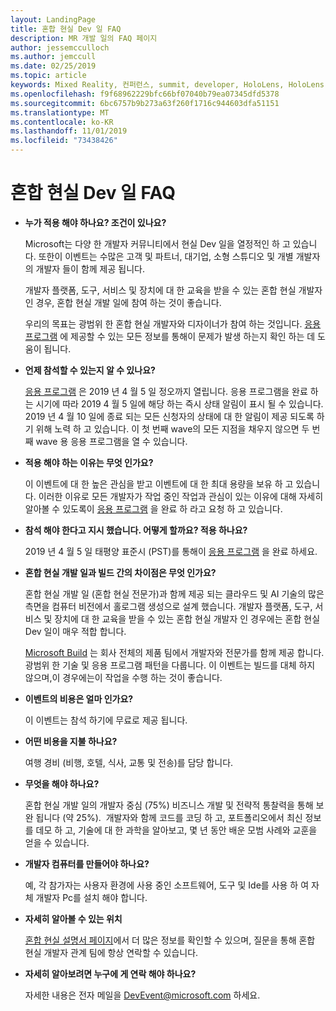 ```yaml
---
layout: LandingPage
title: 혼합 현실 Dev 일 FAQ
description: MR 개발 일의 FAQ 페이지
author: jessemcculloch
ms.author: jemccull
ms.date: 02/25/2019
ms.topic: article
keywords: Mixed Reality, 컨퍼런스, summit, developer, HoloLens, HoloLens 2, Kinect
ms.openlocfilehash: f9f68962229bfc66bf07040b79ea07345dfd5378
ms.sourcegitcommit: 6bc6757b9b273a63f260f1716c944603dfa51151
ms.translationtype: MT
ms.contentlocale: ko-KR
ms.lasthandoff: 11/01/2019
ms.locfileid: "73438426"
---
```

# <a name="mixed-reality-dev-days-faq"></a>혼합 현실 Dev 일 FAQ

* **누가 적용 해야 하나요? 조건이 있나요?**
    
    Microsoft는 다양 한 개발자 커뮤니티에서 현실 Dev 일을 열정적인 하 고 있습니다. 또한이 이벤트는 수많은 고객 및 파트너, 대기업, 소형 스튜디오 및 개별 개발자의 개발자 들이 함께 제공 됩니다.

    개발자 플랫폼, 도구, 서비스 및 장치에 대 한 교육을 받을 수 있는 혼합 현실 개발자 인 경우, 혼합 현실 개발 일에 참여 하는 것이 좋습니다.

    우리의 목표는 광범위 한 혼합 현실 개발자와 디자이너가 참여 하는 것입니다. [응용 프로그램](https://aka.ms/MRDevDayApplication) 에 제공할 수 있는 모든 정보를 통해이 문제가 발생 하는지 확인 하는 데 도움이 됩니다.

* **언제 참석할 수 있는지 알 수 있나요?**

    [응용 프로그램](https://aka.ms/MRDevDayApplication) 은 2019 년 4 월 5 일 정오까지 열립니다. 응용 프로그램을 완료 하는 시기에 따라 2019 4 월 5 일에 해당 하는 즉시 상태 알림이 표시 될 수 있습니다. 2019 년 4 월 10 일에 종료 되는 모든 신청자의 상태에 대 한 알림이 제공 되도록 하기 위해 노력 하 고 있습니다. 이 첫 번째 wave의 모든 지점을 채우지 않으면 두 번째 wave 용 응용 프로그램을 열 수 있습니다.

* **적용 해야 하는 이유는 무엇 인가요?**

    이 이벤트에 대 한 높은 관심을 받고 이벤트에 대 한 최대 용량을 보유 하 고 있습니다. 이러한 이유로 모든 개발자가 작업 중인 작업과 관심이 있는 이유에 대해 자세히 알아볼 수 있도록이 [응용 프로그램](https://aka.ms/MRDevDayApplication) 을 완료 하 라고 요청 하 고 있습니다.

* **참석 해야 한다고 지시 했습니다.  어떻게 할까요? 적용 하나요?**

    2019 년 4 월 5 일 태평양 표준시 (PST)를 통해이 [응용 프로그램](https://aka.ms/MRDevDayApplication) 을 완료 하세요.

* **혼합 현실 개발 일과 빌드 간의 차이점은 무엇 인가요?**

    혼합 현실 개발 일 (혼합 현실 전문가)과 함께 제공 되는 클라우드 및 AI 기술의 많은 측면을 컴퓨터 비전에서 홀로그램 생성으로 설계 했습니다. 개발자 플랫폼, 도구, 서비스 및 장치에 대 한 교육을 받을 수 있는 혼합 현실 개발자 인 경우에는 혼합 현실 Dev 일이 매우 적합 합니다. 

    [Microsoft Build](https://www.microsoft.com//build) 는 회사 전체의 제품 팀에서 개발자와 전문가를 함께 제공 합니다. 광범위 한 기술 및 응용 프로그램 패턴을 다룹니다. 이 이벤트는 빌드를 대체 하지 않으며,이 경우에는이 작업을 수행 하는 것이 좋습니다. 

* **이벤트의 비용은 얼마 인가요?**

    이 이벤트는 참석 하기에 무료로 제공 됩니다.

* **어떤 비용을 지불 하나요?**

    여행 경비 (비행, 호텔, 식사, 교통 및 전송)를 담당 합니다.

* **무엇을 해야 하나요?**

    혼합 현실 개발 일의 개발자 중심 (75%) 비즈니스 개발 및 전략적 통찰력을 통해 보완 됩니다 (약 25%).  개발자와 함께 코드를 코딩 하 고, 포트폴리오에서 최신 정보를 데모 하 고, 기술에 대 한 과학을 알아보고, 몇 년 동안 배운 모범 사례와 교훈을 얻을 수 있습니다.

* **개발자 컴퓨터를 만들어야 하나요?**

    예, 각 참가자는 사용자 환경에 사용 중인 소프트웨어, 도구 및 Ide를 사용 하 여 자체 개발자 Pc를 설치 해야 합니다.

* **자세히 알아볼 수 있는 위치**

    [혼합 현실 설명서 페이지](mr-dev-days.md)에서 더 많은 정보를 확인할 수 있으며, 질문을 통해 혼합 현실 개발자 관계 팀에 항상 연락할 수 있습니다.

* **자세히 알아보려면 누구에 게 연락 해야 하나요?**

    자세한 내용은 전자 메일을 DevEvent@microsoft.com 하세요.
